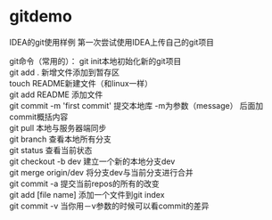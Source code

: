 # gitdemo
IDEA的git使用样例
第一次尝试使用IDEA上传自己的git项目

git命令（常用的）：
git init本地初始化新的git项目  
git add . 新增文件添加到暂存区  
touch README新建文件（和linux一样）  
git add README 添加文件  
git commit -m 'first commit' 提交本地库 -m为参数（message） 后面加commit概括内容  
git pull 本地与服务器端同步  
git branch 查看本地所有分支  
git status 查看当前状态   
git checkout -b dev 建立一个新的本地分支dev  
git merge origin/dev 将分支dev与当前分支进行合并  
git commit -a 提交当前repos的所有的改变  
git add [file name] 添加一个文件到git index  
git commit -v 当你用－v参数的时候可以看commit的差异  
